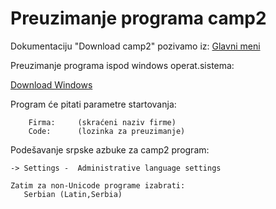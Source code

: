 # Preuzimanje programa camp2

Dokumentaciju "Download camp2" pozivamo iz:  [Glavni meni](../../index_sr.md)

Preuzimanje programa ispod windows operat.sistema:

[Download Windows](https://github.com/fpamer/fpamer.github.io/releases/download/v1.0.0/camp2install.exe)

Program će pitati parametre startovanja:
```
    Firma:     (skraćeni naziv firme)
    Code:      (lozinka za preuzimanje)
```

Podešavanje srpske azbuke za camp2 program:

```
-> Settings -  Administrative language settings

Zatim za non-Unicode programe izabrati:  
   Serbian (Latin,Serbia)
```
